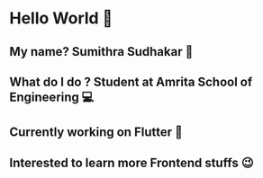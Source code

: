 # Hello World 👋


## My name? Sumithra Sudhakar 💙

## What do I do ? Student at Amrita School of Engineering 💻

## Currently working on Flutter 🌟

## Interested to learn more Frontend stuffs 😉








